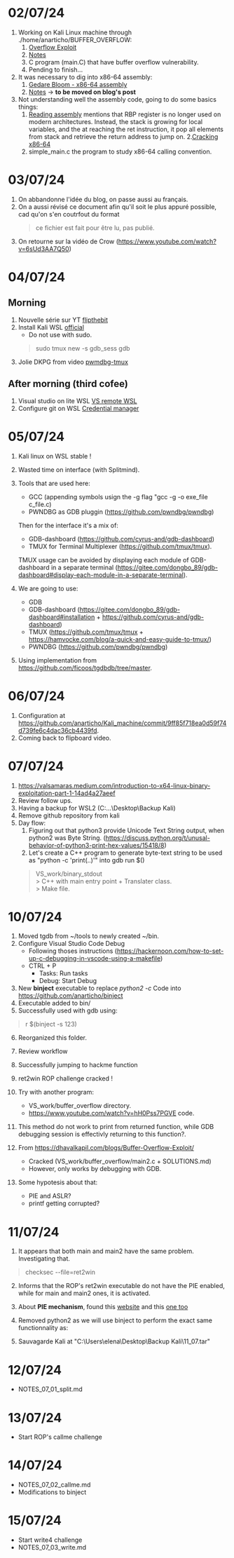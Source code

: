 # 02/07/24
1. Working on Kali Linux machine through ./home/anarticho/BUFFER_OVERFLOW:
	1. [Overflow Exploit](https://www.youtube.com/watch?v=6sUd3AA7Q50)
	2. [Notes](./NOTES/buffer_overflow_workshits.md)
	3. C program (main.C) that have buffer overflow vulnerability.
	4. Pending to finish...
2. It was necessary to dig into x86-64 assembly:
    1. [Gedare Bloom - x86-64 assembly](https://www.youtube.com/watch?v=lUbPUWtmVUU&t=491s)
	2. [Notes](./NOTES/x86-64_first_raw.md) -> __to be moved on blog's post__
3. Not understanding well the assembly code, going to do some basics things:
	1. [Reading assembly](https://wolchok.org/posts/how-to-read-assembly-language/) mentions that RBP register is no longer used on modern architectures. Instead, the stack is growing for local variables, and the at reaching the ret instruction, it pop all elements from stack and retrieve the return address to jump on.
	2.[Cracking x86-64](https://medium.com/@sruthk/cracking-assembly-calling-conventions-in-x86-cc035d66f3f3)
	3. simple_main.c the program to study x86-64 calling convention.


# 03/07/24
1. On abbandonne l'idée du blog, on passe aussi au français.
2. On a aussi révisé ce document afin qu'il soit le plus appuré possible,
	cad qu'on s'en coutrfout du format 
	> ce fichier est fait pour être lu, pas publié.
3. On retourne sur la vidéo de Crow (https://www.youtube.com/watch?v=6sUd3AA7Q50)


# 04/07/24
## Morning
1. Nouvelle série sur YT 		[flipthebit](https://www.youtube.com/watch?v=hH0Pss7PGVE)
2. Install Kali WSL				[official](https://www.kali.org/docs/wsl/wsl-preparations/#wsl-helper-script)
	- Do not use with sudo.
	> sudo tmux new -s gdb_sess
	> gdb
3. Jolie DKPG from video		[pwmdbg-tmux](https://medium.com/@Kuber19/enhancing-your-re-experience-with-pwndbg-tmux-459d271105f2)

## After morning (third cofee)
1. Visual studio on lite WSL	[VS remote WSL](https://code.visualstudio.com/docs/remote/wsl)
2. Configure git on WSL			[Credential manager](https://dev.to/stephanlamoureux/configuring-git-in-wsl-5e3m)


# 05/07/24
1. Kali linux on WSL stable !
2. Wasted time on interface (with Splitmind).
3. Tools that are used here:
	- GCC (appending symbols usign the -g flag "gcc -g -o exe_file c_file.c)
	- PWNDBG as GDB pluggin (https://github.com/pwndbg/pwndbg)

	Then for the interface it's a mix of:
	- GDB-dashboard (https://github.com/cyrus-and/gdb-dashboard)
	- TMUX for Terminal Multiplexer (https://github.com/tmux/tmux).

	TMUX usage can be avoided by displaying each module of GDB-dashboard in a separate terminal (https://gitee.com/dongbo_89/gdb-dashboard#display-each-module-in-a-separate-terminal).
4. We are going to use:
	- GDB
	- GDB-dashboard (https://gitee.com/dongbo_89/gdb-dashboard#installation + https://github.com/cyrus-and/gdb-dashboard)
	- TMUX (https://github.com/tmux/tmux + https://hamvocke.com/blog/a-quick-and-easy-guide-to-tmux/)
	- PWNDBG (https://github.com/pwndbg/pwndbg)

5. Using implementation from https://github.com/ficoos/tgdbdb/tree/master.


# 06/07/24
1. Configuration at https://github.com/anarticho/Kali_machine/commit/9ff85f718ea0d59f74d739fe6c4dac36cb4439fd.
2. Coming back to flipboard video.


# 07/07/24
1. https://valsamaras.medium.com/introduction-to-x64-linux-binary-exploitation-part-1-14ad4a27aeef
2. Review follow ups.
3. Having a backup for WSL2 (C:\...\Desktop\Backup Kali)
4. Remove github repository from kali
5. Day flow:
	1. Figuring out that python3 provide Unicode Text String output, when python2 was Byte String.
    (https://discuss.python.org/t/unusal-behavior-of-python3-print-hex-values/15418/8)
	2. Let's create a C++ program to generate byte-text string to be used as "python -c 'print(..)'" into gdb run $() 
    > VS_work/binary_stdout <br>
        > C++ with main entry point + Translater class. <br>
        > Make file. <br>

# 10/07/24
1. Moved tgdb from ~/tools to newly created ~/bin.
2. Configure Visual Studio Code Debug
	- Following thoses instructions (https://hackernoon.com/how-to-set-up-c-debugging-in-vscode-using-a-makefile)
	- CTRL + P
		- Tasks: Run tasks
		- Debug: Start Debug
3. New **binject** executable to replace *python2 -c* Code into https://github.com/anarticho/binject
4. Executable added to bin/
5. Successfully used with gdb using:
> r $(binject -s 123)

6. Reorganized this folder.
7. Review workflow
8. Successfully jumping to hackme function
9. ret2win ROP challenge cracked !
10. Try with another program:
	- VS_work/buffer_overflow directory.
	- https://www.youtube.com/watch?v=hH0Pss7PGVE code.

11. This method do not work to print from returned function, while GDB debugging session
is effectivly returning to this function?.

12. From https://dhavalkapil.com/blogs/Buffer-Overflow-Exploit/
	- Cracked (VS_work/buffer_overflow/main2.c + SOLUTIONS.md)
	- However, only works by debugging with GDB.
13. Some hypotesis about that:
	- PIE and ASLR?
	- printf getting corrupted?

# 11/07/24
1. It appears that both main and main2 have the same problem. Investigating that.
> checksec --file=ret2win 

2. Informs that the ROP's ret2win executable do not have the PIE enabled, while for main and main2 ones, it is activated.

3. About **PIE mechanism**, found this [website](https://ir0nstone.gitbook.io/notes/types/stack/pie)
and this [one too](https://ir0nstone.gitbook.io/notes/other/pwntools/introduction)

4. Removed python2 as we will use binject to perform the exact same functionnality as:

5. Sauvagarde Kali at "C:\Users\elena\Desktop\Backup Kali\11_07.tar"

# 12/07/24
- NOTES_07_01_split.md

# 13/07/24
- Start ROP's callme challenge

# 14/07/24
- NOTES_07_02_callme.md
- Modifications to binject

# 15/07/24
- Start write4 challenge
- NOTES_07_03_write.md

